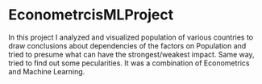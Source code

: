 # EconometrcisMLProject
In this project I analyzed and visualized population of various countries to draw conclusions about dependencies of the factors on Population and tried to presume what can have the strongest/weakest impact. Same way, tried to find out some pecularities.
It was a combination of Econometrics and Machine Learning.

